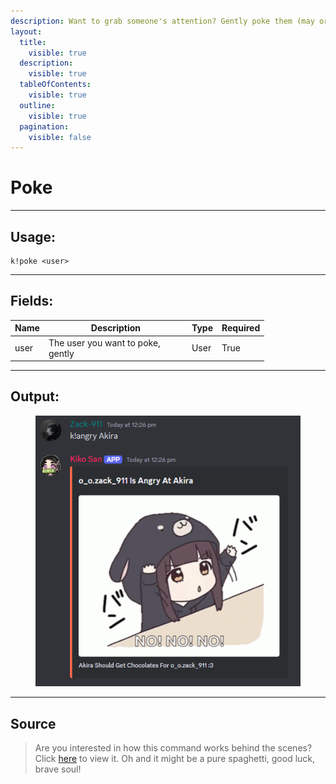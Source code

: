 ```yaml
---
description: Want to grab someone's attention? Gently poke them (may or may not be successful, use with caution!) with the help of a GIF
layout:
  title:
    visible: true
  description:
    visible: true
  tableOfContents:
    visible: true
  outline:
    visible: true
  pagination:
    visible: false
---
```


# Poke

***

## Usage:

```
k!poke <user>
```

***

## Fields:

<table><thead><tr><th>Name</th><th width="215">Description</th><th>Type</th><th>Required</th></tr></thead><tbody><tr><td>user</td><td>The user you want to poke, gently</td><td>User</td><td>True</td></tr></tbody></table>

***

## Output:

<div align="left"><figure><img src="../../.gitbook/assets/Screenshot 2024-12-28 122625.png" alt=""><figcaption></figcaption></figure></div>

***

## Source
> Are you interested in how this command works behind the scenes? Click [here](https://github.com/Kiko-Labs/Kiko-San/blob/stable/src/Prefix%20Commands/Roleplay/poke.js) to view it.
> Oh and it might be a pure spaghetti, good luck, brave soul!
